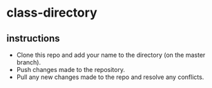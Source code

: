 # class-directory

## instructions

- Clone this repo and add your name to the directory (on the master branch).
- Push changes made to the repository. 
- Pull any new changes made to the repo and resolve any conflicts. 

